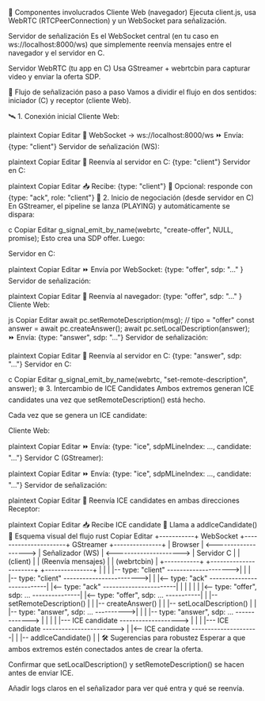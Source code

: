 🧩 Componentes involucrados Cliente Web (navegador) Ejecuta client.js, usa WebRTC (RTCPeerConnection) y un WebSocket para señalización.

Servidor de señalización Es el WebSocket central (en tu caso en ws://localhost:8000/ws) que simplemente reenvía mensajes entre el navegador y el servidor en C.

Servidor WebRTC (tu app en C) Usa GStreamer + webrtcbin para capturar video y enviar la oferta SDP.

🔁 Flujo de señalización paso a paso Vamos a dividir el flujo en dos sentidos: iniciador (C) y receptor (cliente Web).

🛰 1. Conexión inicial Cliente Web:

plaintext Copiar Editar 🔌 WebSocket → ws://localhost:8000/ws ⏩ Envía: {type: "client"} Servidor de señalización (WS):

plaintext Copiar Editar 🔁 Reenvía al servidor en C: {type: "client"} Servidor en C:

plaintext Copiar Editar 📥 Recibe: {type: "client"} 🔁 Opcional: responde con {type: "ack", role: "client"} 🧠 2. Inicio de negociación (desde servidor en C) En GStreamer, el pipeline se lanza (PLAYING) y automáticamente se dispara:

c Copiar Editar g_signal_emit_by_name(webrtc, "create-offer", NULL, promise); Esto crea una SDP offer. Luego:

Servidor en C:

plaintext Copiar Editar ⏩ Envía por WebSocket: {type: "offer", sdp: "..." } Servidor de señalización:

plaintext Copiar Editar 🔁 Reenvía al navegador: {type: "offer", sdp: "..." } Cliente Web:

js Copiar Editar await pc.setRemoteDescription(msg); // tipo = "offer" const answer = await pc.createAnswer(); await pc.setLocalDescription(answer); ⏩ Envía: {type: "answer", sdp: "..."} Servidor de señalización:

plaintext Copiar Editar 🔁 Reenvía al servidor en C: {type: "answer", sdp: "..."} Servidor en C:

c Copiar Editar g_signal_emit_by_name(webrtc, "set-remote-description", answer); ❄️ 3. Intercambio de ICE Candidates Ambos extremos generan ICE candidates una vez que setRemoteDescription() está hecho.

Cada vez que se genera un ICE candidate:

Cliente Web:

plaintext Copiar Editar ⏩ Envía: {type: "ice", sdpMLineIndex: ..., candidate: "..."} Servidor C (GStreamer):

plaintext Copiar Editar ⏩ Envía: {type: "ice", sdpMLineIndex: ..., candidate: "..."} Servidor de señalización:

plaintext Copiar Editar 🔁 Reenvía ICE candidates en ambas direcciones Receptor:

plaintext Copiar Editar 📥 Recibe ICE candidate 🔁 Llama a addIceCandidate() 🧭 Esquema visual del flujo rust Copiar Editar +-----------+ WebSocket +----------------------+ GStreamer +---------------+ | Browser | <-------------------> | Señalizador
(WS) | <---------------------> | Servidor C | | (client) | | (Reenvía mensajes) | | (webrtcbin) | +-----------+ +----------------------+ +---------------+ | | | |-- type: "client" -------------------->| | | |-- type: "client"
------------------------>| | |<-- type: "ack" ---------------------------| |<-- type: "ack" -----------------------| | | | | | |<-- type: "offer", sdp: ... ---------------| |<-- type: "offer", sdp: ... -----------| | |-- setRemoteDescription() | |
|-- createAnswer() | | |-- setLocalDescription() | | |-- type: "answer", sdp: ... ---------->| | | |-- type: "answer", sdp: ... -------------> | | | | |--- ICE candidate -------------------> | | | |--- ICE candidate -----------------------> | |<--
ICE candidate ---------------------| | |-- addIceCandidate() | | 🛠 Sugerencias para robustez Esperar a que ambos extremos estén conectados antes de crear la oferta.

Confirmar que setLocalDescription() y setRemoteDescription() se hacen antes de enviar ICE.

Añadir logs claros en el señalizador para ver qué entra y qué se reenvía.

